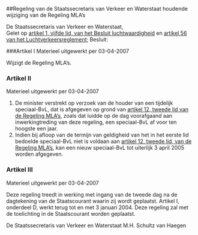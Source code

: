<meta http-equiv='Content-Type' content='text/html; charset=utf-8' />

##Regeling van de Staatssecretaris van Verkeer en Waterstaat houdende wijziging van de Regeling MLA’s

De Staatssecretaris van Verkeer en Waterstaat,  
Gelet op [artikel 1, vijfde lid, van het Besluit luchtwaardigheid](../../../../../AMvB/besluit/luchtvaartuigen/BWBR0012651/README.md) en [artikel 56 van het Luchtverkeersreglement](../../../../../AMvB/luchtverkeersreglement/BWBR0005775/README.md);
Besluit:   

###Artikel I 
Materieel uitgewerkt per 03-04-2007 

Wijzigt de Regeling MLA’s.

### Artikel  II  
Materieel uitgewerkt per 03-04-2007 

1.  De minister verstrekt op verzoek van de houder van een tijdelijk speciaal-BvL, dat is afgegeven op grond van [artikel 12, tweede lid van de Regeling MLA’s](../../../../../ministeriele-regeling/regeling/mla's/BWBR0015237/README.md), zoals dat luidde op de dag voorafgaand aan inwerkingtreding van deze regeling, een speciaal-BvL af voor ten hoogste een jaar.   
2.  Indien bij afloop van de termijn van geldigheid van het in het eerste lid bedoelde speciaal-BvL niet is voldaan aan [artikel 12, tweede lid, van de Regeling MLA’s](../../../../../ministeriele-regeling/regeling/mla's/BWBR0015237/README.md), kan een nieuw speciaal-BvL tot uiterlijk 3 april 2005 worden afgegeven. 

### Artikel  III  
Materieel uitgewerkt per 03-04-2007 

Deze regeling treedt in werking met ingang van de tweede dag na de dagtekening van de Staatscourant waarin zij wordt geplaatst. Artikel I, onderdeel D, werkt terug tot en met 3 januari 2004.
Deze regeling zal met de toelichting in de Staatscourant worden geplaatst.   

De 
Staatssecretaris  van Verkeer en Waterstaat 
M.H. Schultz van Haegen      
